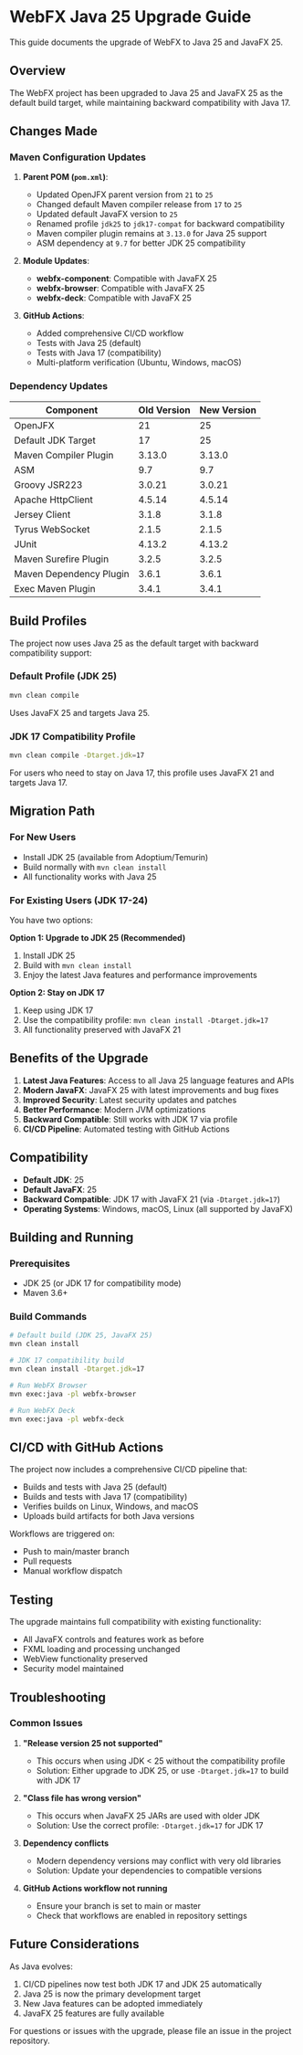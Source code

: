 # WebFX Java 25 Upgrade Guide

This guide documents the upgrade of WebFX to Java 25 and JavaFX 25.

## Overview

The WebFX project has been upgraded to Java 25 and JavaFX 25 as the default build target, while maintaining backward compatibility with Java 17.

## Changes Made

### Maven Configuration Updates

1. **Parent POM (`pom.xml`)**:
   - Updated OpenJFX parent version from `21` to `25`
   - Changed default Maven compiler release from `17` to `25`
   - Updated default JavaFX version to `25`
   - Renamed profile `jdk25` to `jdk17-compat` for backward compatibility
   - Maven compiler plugin remains at `3.13.0` for Java 25 support
   - ASM dependency at `9.7` for better JDK 25 compatibility

2. **Module Updates**:
   - **webfx-component**: Compatible with JavaFX 25
   - **webfx-browser**: Compatible with JavaFX 25 
   - **webfx-deck**: Compatible with JavaFX 25

3. **GitHub Actions**:
   - Added comprehensive CI/CD workflow
   - Tests with Java 25 (default)
   - Tests with Java 17 (compatibility)
   - Multi-platform verification (Ubuntu, Windows, macOS)

### Dependency Updates

| Component | Old Version | New Version |
|-----------|-------------|-------------|
| OpenJFX | 21 | 25 |
| Default JDK Target | 17 | 25 |
| Maven Compiler Plugin | 3.13.0 | 3.13.0 |
| ASM | 9.7 | 9.7 |
| Groovy JSR223 | 3.0.21 | 3.0.21 |
| Apache HttpClient | 4.5.14 | 4.5.14 |
| Jersey Client | 3.1.8 | 3.1.8 |
| Tyrus WebSocket | 2.1.5 | 2.1.5 |
| JUnit | 4.13.2 | 4.13.2 |
| Maven Surefire Plugin | 3.2.5 | 3.2.5 |
| Maven Dependency Plugin | 3.6.1 | 3.6.1 |
| Exec Maven Plugin | 3.4.1 | 3.4.1 |

## Build Profiles

The project now uses Java 25 as the default target with backward compatibility support:

### Default Profile (JDK 25)
```bash
mvn clean compile
```
Uses JavaFX 25 and targets Java 25.

### JDK 17 Compatibility Profile
```bash
mvn clean compile -Dtarget.jdk=17
```
For users who need to stay on Java 17, this profile uses JavaFX 21 and targets Java 17.

## Migration Path

### For New Users
- Install JDK 25 (available from Adoptium/Temurin)
- Build normally with `mvn clean install`
- All functionality works with Java 25

### For Existing Users (JDK 17-24)
You have two options:

**Option 1: Upgrade to JDK 25 (Recommended)**
1. Install JDK 25
2. Build with `mvn clean install`
3. Enjoy the latest Java features and performance improvements

**Option 2: Stay on JDK 17**
1. Keep using JDK 17
2. Use the compatibility profile: `mvn clean install -Dtarget.jdk=17`
3. All functionality preserved with JavaFX 21

## Benefits of the Upgrade

1. **Latest Java Features**: Access to all Java 25 language features and APIs
2. **Modern JavaFX**: JavaFX 25 with latest improvements and bug fixes
3. **Improved Security**: Latest security updates and patches
4. **Better Performance**: Modern JVM optimizations
5. **Backward Compatible**: Still works with JDK 17 via profile
6. **CI/CD Pipeline**: Automated testing with GitHub Actions

## Compatibility

- **Default JDK**: 25
- **Default JavaFX**: 25
- **Backward Compatible**: JDK 17 with JavaFX 21 (via `-Dtarget.jdk=17`)
- **Operating Systems**: Windows, macOS, Linux (all supported by JavaFX)

## Building and Running

### Prerequisites
- JDK 25 (or JDK 17 for compatibility mode)
- Maven 3.6+

### Build Commands
```bash
# Default build (JDK 25, JavaFX 25)
mvn clean install

# JDK 17 compatibility build
mvn clean install -Dtarget.jdk=17

# Run WebFX Browser
mvn exec:java -pl webfx-browser

# Run WebFX Deck
mvn exec:java -pl webfx-deck
```

## CI/CD with GitHub Actions

The project now includes a comprehensive CI/CD pipeline that:
- Builds and tests with Java 25 (default)
- Builds and tests with Java 17 (compatibility)
- Verifies builds on Linux, Windows, and macOS
- Uploads build artifacts for both Java versions

Workflows are triggered on:
- Push to main/master branch
- Pull requests
- Manual workflow dispatch

## Testing

The upgrade maintains full compatibility with existing functionality:
- All JavaFX controls and features work as before
- FXML loading and processing unchanged
- WebView functionality preserved
- Security model maintained

## Troubleshooting

### Common Issues

1. **"Release version 25 not supported"**
   - This occurs when using JDK < 25 without the compatibility profile
   - Solution: Either upgrade to JDK 25, or use `-Dtarget.jdk=17` to build with JDK 17

2. **"Class file has wrong version"**
   - This occurs when JavaFX 25 JARs are used with older JDK
   - Solution: Use the correct profile: `-Dtarget.jdk=17` for JDK 17

3. **Dependency conflicts**
   - Modern dependency versions may conflict with very old libraries
   - Solution: Update your dependencies to compatible versions

4. **GitHub Actions workflow not running**
   - Ensure your branch is set to main or master
   - Check that workflows are enabled in repository settings

## Future Considerations

As Java evolves:
1. CI/CD pipelines now test both JDK 17 and JDK 25 automatically
2. Java 25 is now the primary development target
3. New Java features can be adopted immediately
4. JavaFX 25 features are fully available

For questions or issues with the upgrade, please file an issue in the project repository.